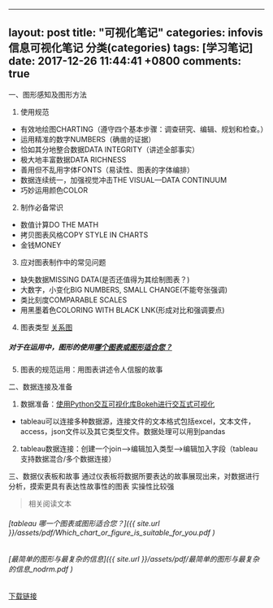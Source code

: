 

---
layout: post
title:  "可视化笔记"
categories: infovis 信息可视化笔记 分类(categories)
tags: [学习笔记]
date:   2017-12-26 11:44:41 +0800
comments: true
---

一、图形感知及图形方法
1. 使用规范
- 有效地绘图CHARTING（遵守四个基本步骤：调查研究、编辑、规划和检查。）
- 运用精准的数字NUMBERS（确凿的证据）
- 恰如其分地整合数据DATA INTEGRITY（讲述全部事实）
- 极大地丰富数据DATA RICHNESS
- 善用但不乱用字体FONTS（易读性、图表的字体编排）
- 数据连续统一，加强视觉冲击THE VISUAL—DATA CONTINUUM
- 巧妙运用颜色COLOR
2. 制作必备常识
- 数值计算DO THE MATH
- 拷贝图表风格COPY STYLE IN CHARTS
- 金钱MONEY
3. 应对图表制作中的常见问题
- 缺失数据MISSING DATA(是否还值得为其绘制图表？)
- 大数字，小变化BIG NUMBERS, SMALL CHANGE(不能夸张强调)
- 类比刻度COMPARABLE SCALES
- 用黑墨着色COLORING WITH BLACK LNK(形成对比和强调要点)
4. 图表类型
[关系图](http://note.youdao.com/noteshare?id=8868eabf7e87eabd43d6cc48f09334c1)
##### 对于在运用中，图形的使用[哪个图表或图形适合您？](http://note.youdao.com/noteshare?id=0e1ee6bce9fc47e27707b0e2d3c45dde&sub=B152E99FA7B64BFD968F5AE3F8AA060A)
5. 图表的规范运用：用图表讲述令人信服的故事


二、数据连接及准备
1. 数据准备：[使用Python交互可视化库Bokeh进行交互式可视化](使用Python交互可视化库Bokeh进行交互式可视化)
- tableau可以连接多种数据源，连接文件的文本格式包括excel，文本文件，access，json文件以及其它类型文件。数据处理可以用到pandas
2. tableau数据连接：创建一个join-->编辑加入类型-->编辑加入字段（tableau支持数据混合/多个数据连接）

三、数据仪表板和故事
通过仪表板将数据所要表达的故事展现出来，对数据进行分析，摸索更具有表达性故事性的图表
实操性比较强

> 相关阅读文本
###### [tableau 哪一个图表或图形适合您？]({{ site.url }}/assets/pdf/Which_chart_or_figure_is_suitable_for_you.pdf )
###### [最简单的图形与最复杂的信息]({{ site.url }}/assets/pdf/最简单的图形与最复杂的信息_nodrm.pdf )
<div markdown="0"><a href="https://pan.baidu.com/s/1dFq8UNB" class="btn btn-info">下载链接</a></div>
